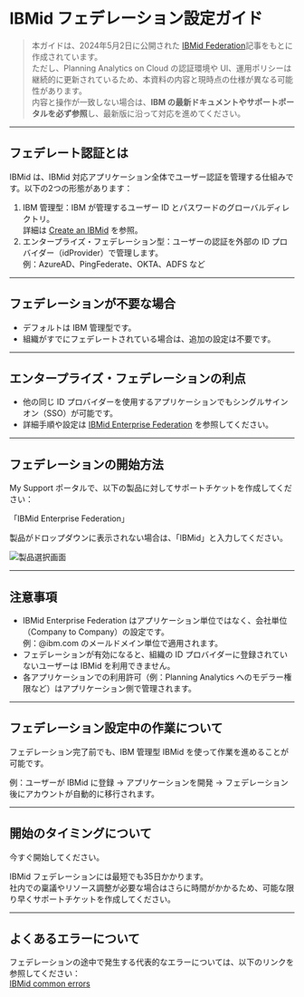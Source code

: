 # IBMid フェデレーション設定ガイド

> 本ガイドは、2024年5月2日に公開された [IBMid Federation](https://community.ibm.com/community/user/blogs/paul-hart-prieto/2024/05/02/ibmid-federation)記事をもとに作成されています。  
> ただし、Planning Analytics on Cloud の認証環境や UI、運用ポリシーは継続的に更新されているため、本資料の内容と現時点の仕様が異なる可能性があります。  
> 内容と操作が一致しない場合は、**IBM の最新ドキュメントやサポートポータルを必ず参照**し、最新版に沿って対応を進めてください。

---

## フェデレート認証とは

IBMid は、IBMid 対応アプリケーション全体でユーザー認証を管理する仕組みです。以下の2つの形態があります：

1. IBM 管理型：IBM が管理するユーザー ID とパスワードのグローバルディレクトリ。  
   詳細は [Create an IBMid](./creating-an-ibmid/) を参照。
2. エンタープライズ・フェデレーション型：ユーザーの認証を外部の ID プロバイダー（idProvider）で管理します。  
   例：AzureAD、PingFederate、OKTA、ADFS など

---

## フェデレーションが不要な場合

- デフォルトは IBM 管理型です。
- 組織がすでにフェデレートされている場合は、追加の設定は不要です。

---

## エンタープライズ・フェデレーションの利点

- 他の同じ ID プロバイダーを使用するアプリケーションでもシングルサインオン（SSO）が可能です。
- 詳細手順や設定は [IBMid Enterprise Federation](https://www.ibm.com/docs/en/ief) を参照してください。

---

## フェデレーションの開始方法

My Support ポータルで、以下の製品に対してサポートチケットを作成してください：

「IBMid Enterprise Federation」

製品がドロップダウンに表示されない場合は、「IBMid」と入力してください。

![製品選択画面](https://higherlogicdownload.s3.amazonaws.com/IMWUC/UploadedImages/KXQzPPGbRnChqrEusnvy_Product%20selection.jpeg)

---

## 注意事項

- IBMid Enterprise Federation はアプリケーション単位ではなく、会社単位（Company to Company）の設定です。  
  例：@ibm.com のメールドメイン単位で適用されます。
- フェデレーションが有効になると、組織の ID プロバイダーに登録されていないユーザーは IBMid を利用できません。
- 各アプリケーションでの利用許可（例：Planning Analytics へのモデラー権限など）はアプリケーション側で管理されます。

---

## フェデレーション設定中の作業について

フェデレーション完了前でも、IBM 管理型 IBMid を使って作業を進めることが可能です。

例：ユーザーが IBMid に登録 → アプリケーションを開発 → フェデレーション後にアカウントが自動的に移行されます。

---

## 開始のタイミングについて

今すぐ開始してください。

IBMid フェデレーションには最短でも35日かかります。  
社内での稟議やリソース調整が必要な場合はさらに時間がかかるため、可能な限り早くサポートチケットを作成してください。

---

## よくあるエラーについて

フェデレーションの途中で発生する代表的なエラーについては、以下のリンクを参照してください：  
[IBMid common errors](https://www.ibm.com/docs/en/ief?topic=general-errors)
